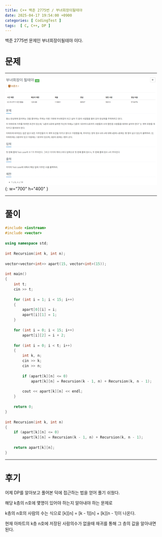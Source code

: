 ```yaml
---
title: C++ 백준 2775번 / 부녀회장이될테야
date: 2025-04-17 19:54:00 +0900
categories: [ CodingTest ]  
tags:  [ C, C++, DP ]
---
```


백준 2775번 문제인 부녀회장이될테야 이다.

# 문제   
---------------------------------------

![Desktop View](/assets/img/부녀회장이될테야.png){: w="700" h="400" }

---------------------------------------

# 풀이

```c++
#include <iostream>
#include <vector>

using namespace std;

int Recursion(int k, int n);

vector<vector<int>> apart(15, vector<int>(15));

int main()
{
    int t;
    cin >> t;
    
    for (int i = 1; i < 15; i++)
    {
        apart[0][i] = i;
        apart[i][1] = 1;
    }
    
    for (int i = 0; i < 15; i++)
        apart[i][2] = i + 2;
    
    for (int i = 0; i < t; i++)
    {
        int k, n;
        cin >> k;
        cin >> n;
        
        if (apart[k][n] <= 0)
            apart[k][n] = Recursion(k - 1, n) + Recursion(k, n - 1);
        
        cout << apart[k][n] << endl;
    }
    
    return 0;
}

int Recursion(int k, int n)
{
    if (apart[k][n] <= 0)
        apart[k][n] = Recursion(k - 1, n) + Recursion(k, n - 1);
    
    return apart[k][n];
}
```
---------------------------------------

# 후기

어제 DP를 알아보고 풀어본 덕에 접근하는 법을 얻어 풀기 쉬웠다.

해당 k층의 n호에 몇명이 있어야 하는지 알아내야 하는 문제로

k층의 n호의 사람의 수는 식으로 [k][n] = [k - 1][n] + [k][n - 1]이 나온다.

현재 아파트의 k층 n호에 저장된 사람의수가 없을때 재귀를 통해 그 층의 값을 알아내면 된다.
